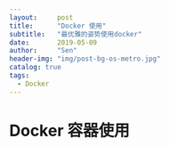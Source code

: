 ```yaml
---
layout:     post
title:      "Docker 使用"
subtitle:   "最优雅的姿势使用docker"
date:       2019-05-09
author:     "Sen"
header-img: "img/post-bg-os-metro.jpg"
catalog: true
tags:
  - Docker
---
```

# Docker 容器使用
